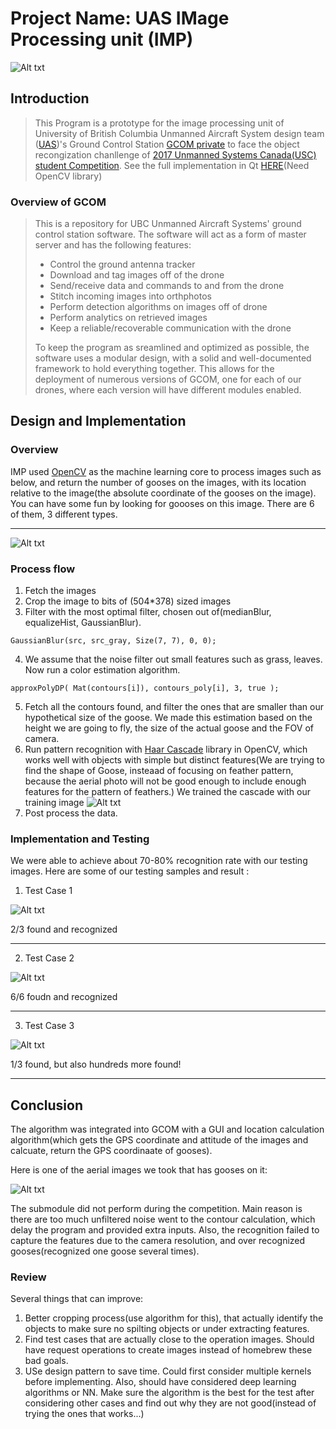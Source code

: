 Project Name: UAS IMage Processing unit (IMP)
============================================
![Alt txt](https://github.com/Rainerino/UAS_IMP/blob/master/Team%20picture.JPG "Optional Title")
## Introduction

> This Program is a prototype for the image processing unit of University of British Columbia Unmanned Aircraft System design team ([UAS](http://www.ubcuas.com/))'s Ground Control Station [GCOM private](https://github.com/ubcuas/GCOM) to face the object recongization chanllenge of [2017 Unmanned Systems Canada(USC) student Competition](https://www.unmannedsystems.ca/home/students/student-competition-details/). See the full implementation in Qt [HERE](https://github.com/Rainerino/UAS_IMP/blob/master/GCOM_IMP)(Need OpenCV library)
### Overview of GCOM

> This is a repository for UBC Unmanned Aircraft Systems' ground control station software. The software will act as a form of master server and has the following features:
>
> * Control the ground antenna tracker
> * Download and tag images off of the drone
> * Send/receive data and commands to and from the drone
> * Stitch incoming images into orthphotos
> * Perform detection algorithms on images off of drone
> * Perform analytics on retrieved images
> * Keep a reliable/recoverable communication with the drone
>
> To keep the program as sreamlined and optimized as possible, the software uses a modular design, with a solid and well-documented framework to hold everything together. This allows for the deployment of numerous versions of GCOM, one for each of our drones, where each version will have different modules enabled.

## Design and Implementation

### Overview

IMP used [OpenCV](http://opencv.org/) as the machine learning core to process images such as below, and return the number of gooses on the images, with its location relative to the image(the absolute coordinate of the gooses on the image). You can have some fun by looking for goooses on this image. There are 6 of them, 3 different types.

---

![Alt txt](https://github.com/Rainerino/UAS_IMP/blob/master/Testing%20images.jpg "Optional Title")

### Process flow

1. Fetch the images
2. Crop the image to bits of (504*378) sized images
3. Filter with the most optimal filter, chosen out of(medianBlur, equalizeHist, GaussianBlur).

`GaussianBlur(src, src_gray, Size(7, 7), 0, 0);`

4. We assume that the noise filter out small features such as grass, leaves. Now run a color estimation algorithm.

`approxPolyDP( Mat(contours[i]), contours_poly[i], 3, true );`

5. Fetch all the contours found, and filter the ones that are smaller than our hypothetical size of the goose. We made this estimation based on the height we are going to fly, the size of the actual goose and the FOV of camera. 
6. Run pattern recognition with [Haar Cascade](http://docs.opencv.org/trunk/d7/d8b/tutorial_py_face_detection.html) library in OpenCV, which works well with objects with simple but distinct features(We are trying to find the shape of Goose, insteaad of focusing on feather pattern, because the aerial photo will not be good enough to include enough features for the pattern of feathers.) We trained the cascade with our training image
![Alt txt](https://github.com/Rainerino/UAS_IMP/blob/master/trained%20image/geese_0_5050.jpg "Optional Title")
7. Post process the data. 


### Implementation and Testing

 We were able to achieve about 70-80% recognition rate with our testing images. Here are some of our testing samples and result :

1. Test Case 1

![Alt txt](https://github.com/Rainerino/UAS_IMP/blob/master/Close_up_with_Snow.jpg "Optional Title")

2/3 found and recognized

---

2. Test Case 2

![Alt txt](https://github.com/Rainerino/UAS_IMP/blob/master/Uniform_background.jpg "Optional Title")

6/6 foudn and recognized

---


3. Test Case 3

![Alt txt](https://github.com/Rainerino/UAS_IMP/blob/master/Crazy_difficulty.jpg "Optional Title")

1/3 found, but also hundreds more found!

---

## Conclusion

The algorithm was integrated into GCOM with a GUI and location calculation algorithm(which gets the GPS coordinate and attitude of the images and calcuate, return the GPS coordinaate of gooses). 

Here is one of the aerial images we took that has gooses on it:

![Alt txt](https://github.com/Rainerino/UAS_IMP/blob/master/Aerial_Goose.JPG "Optional Title")

The submodule did not perform during the competition. Main reason is there are too much unfiltered noise went to the contour calculation, which delay the program and provided extra inputs. Also, the recognition failed to capture the features due to the camera resolution, and over recognized gooses(recognized one goose several times).

### Review

Several things that can improve:

1. Better cropping process(use algorithm for this), that actually identify the objects to make sure no spilting objects or under extracting features. 
2. Find test cases that are actually close to the operation images. Should have request operations to create images instead of homebrew these bad goals.
3. USe design pattern to save time. Could first consider multiple kernels before implementing. Also, should have considered deep learning algorithms or NN. Make sure the algorithm is the best for the test after considering other cases and find out why they are not good(instead of trying the ones that works...)





